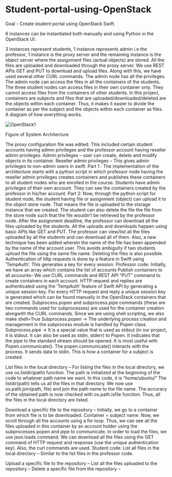 # Student-portal-using-OpenStack

Goal - Create student portal using OpenStack Swift.

6 instances can be instantiated both manually and using Python in the OpenStack UI.

3 instances represent students, 1 instance represents admin i.e the professor, 1 instance is the proxy server and the remaining instance is the object server where the assignment files (actual objects) are stored. All the files are uploaded and downloaded through the proxy server. We use REST APIs GET and PUT to download and upload files. Along with this, we have used several other CURL commands. The admin node has all the privileges. The admin node can access the files in all the containers of the students. The three student nodes can access files in their own container only. They cannot access files from the containers of other students.
In this project, containers are subjects and files that are uploaded/downloaded/deleted are the objects within each container. Thus, it makes it easier to divide the container as per the subject and the objects within each container as files.
A diagram of how everything works.

![OpenStack1](https://user-images.githubusercontent.com/22990797/124118337-115f4200-da26-11eb-9cb8-f94148ba9f22.PNG)

Figure of System Architecture

The proxy configuration file was edited. This included certain student accounts having admin privileges and the professor account having reseller admin privileges.
Admin privileges – user can create, delete and modify objects in its container. 
Reseller admin privileges – This gives admin privileges to non-admin users in swift. 
Part 1 :
The implementation of the architecture starts with a python script in which professor node having the reseller admin privileges creates containers and publishes these containers to all student nodes who are enrolled in the course.
Students have admin privileges of their own account. They can see the containers created by the professor in his/her account.
Part 2:
Now, through the python script for student node, the student having file or assignment (object) can upload it to the object store node. That means the file is uploaded to the storage instance that we created. The student can also delete the file the file from the store node such that the file wouldn’t be retrieved by the professor node.
After the assignment deadline, the professor can download all the files uploaded by the students. 
All the uploads and downloads happen using basic APIs like GET and PUT. The professor can view/list all the files uploaded by all the students and can download all of them.
Also, a new technique has been added wherein the name of the file has been appended by the name of the account user. This avoids ambiguity if two students upload the file using the same file name.
Deleting the files is also possible. Authentication of http requests is done by a feature in Swift using ‘TempAuth’. This generates a key for every session.
Professor code:
Initially, we have an array which contains the list of accounts
Publish containers to all accounts–
We use CURL commands and REST API “PUT” command to create containers in each account. HTTP request and replies are authenticated using the ‘TempAuth’ feature of Swift API by generating a unique session key.
For every HTTP request and reply a unique session key is generated which can be found manually in the OpenStack containers that are created.
Subprocess.popen and subprocess.pipe commands (these are two commands used for subprocesses) are used for the container creation alongwith the CURL commands. Since we are using shell scripting, we also make shell=True
Subprocess.popen → The underlying process creation and management in the subprocess module is handled by Popen class.
Subprocess.pipe → It is a special value that is used as stdout (in our project, it is stdout. It can also be used as stdin, stderr) to Popen. It indicates that the pipe to the standard stream should be opened. It is most useful with Popen.communicate().
The popen.communicate() interacts with the process. It sends data to stdin.
This is how a container for a subject is created.

List files in the local directory –
For listing the files in the local directory, we use os.listdir(path) function. The path is initialized at the beginning of the code to whatever path name we want. In this code, it is “home/ubuntu/”
The listdir(path) tells us all the files in that directory.
We now use os.path.join(path, file) and join the path name to the file name. The accuracy of the obtained path is now checked with os.path.isfile function. Thus, all the files in the local directory are listed.

Download a specific file to the repository –
Initially, we go to a container from which file is to be downloaded. Container = subject name. Now, we scroll through all the accounts using a for loop. Thus, we can see all the files uploaded in this container by an account holder using the subprocesses popen and pipe to communicate. In order to load the files, we use json.loads command.
We can download all the files using the GET command of HTTP request and response (use the unique authentication key). Also, the curl commands are used.
Student code:
List all files in the local directory –
Similar to the list files in the professor code.

Upload a specific file to the repository –
List all the files uploaded to the repository –
Delete a specific file from the repository – 
